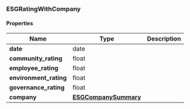 

[//]: # (CLASS:ESGRatingWithCompany)

[//]: # (KIND:object)

### ESGRatingWithCompany

#### Properties

[//]: # (START_DEFINITION)

Name | Type | Description
------------ | ------------- | -------------
**date** | date |  &nbsp;
**community_rating** | float |  &nbsp;
**employee_rating** | float |  &nbsp;
**environment_rating** | float |  &nbsp;
**governance_rating** | float |  &nbsp;
**company** | [**ESGCompanySummary**](ESGCompanySummary.md) |  &nbsp;

[//]: # (END_DEFINITION)


[//]: # (CONTAINED_CLASS:ESGCompanySummary)



